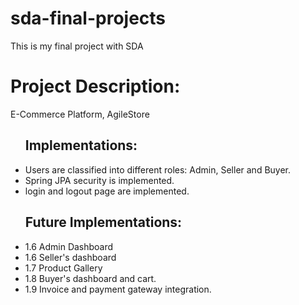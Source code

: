 # sda-final-projects
This is my final project with SDA

<h1>Project Description:</h1>
E-Commerce Platform, AgileStore

<ul>
  <h2>Implementations:</h2>
<li> Users are classified into different roles: Admin, Seller and Buyer.</li>
<li> Spring JPA security is implemented.</li>
<li> login and logout page are implemented.</li>
</ul>

<ul>
  <h2>Future Implementations:</h2>
<li> 1.6 Admin Dashboard</li>
<li> 1.6 Seller's dashboard</li>
<li> 1.7 Product Gallery</li>
<li> 1.8 Buyer's dashboard and cart.</li>
<li> 1.9 Invoice and payment gateway integration.
</ul>
